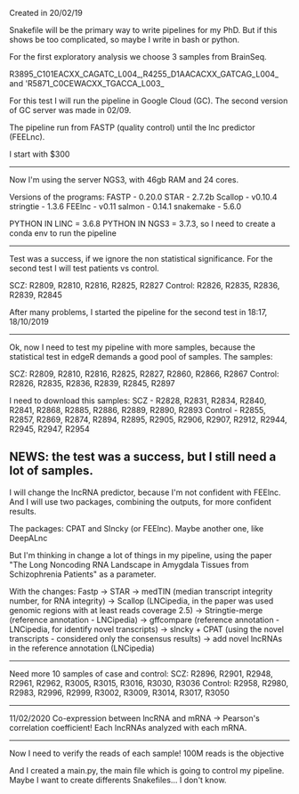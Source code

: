Created in 20/02/19

Snakefile will be the primary way to write pipelines for my PhD. But if this shows be too complicated, so maybe I write in bash or python.

For the first exploratory analysis we choose 3 samples from BrainSeq.

R3895_C101EACXX_CAGATC_L004_,R4255_D1AACACXX_GATCAG_L004_ and 'R5871_C0CEWACXX_TGACCA_L003_

For this test I will run the pipeline in Google Cloud (GC). The second version of GC server
was made in 02/09.

The pipeline run from FASTP (quality control) until the lnc predictor (FEELnc).

I start with $300

-----------------------------------------------------------------
Now I'm using the server NGS3, with 46gb RAM and 24 cores.

Versions of the programs:
FASTP - 0.20.0
STAR - 2.7.2b
Scallop - v0.10.4
stringtie - 1.3.6
FEElnc - v0.11
salmon - 0.14.1
snakemake - 5.6.0

PYTHON IN LINC = 3.6.8
PYTHON IN NGS3 = 3.7.3, so I need to create a conda env to run the pipeline

----------------------------------------------------------------

Test was a success, if we ignore the non statistical significance.
For the second test I will test patients vs control.

SCZ: R2809, R2810, R2816, R2825, R2827
Control: R2826, R2835, R2836, R2839, R2845

After many problems, I started the pipeline for the second test in 18:17,
18/10/2019

---------------------------------------------------------------
Ok, now I need to test my pipeline with more samples, because the statistical
test in edgeR demands a good pool of samples.
The samples:

SCZ: R2809, R2810, R2816, R2825, R2827, R2860, R2866, R2867
Control: R2826, R2835, R2836, R2839, R2845, R2897

I need to download this samples:
SCZ - R2828, R2831, R2834, R2840, R2841, R2868, R2885, R2886, R2889, R2890, R2893
Control - R2855, R2857, R2869, R2874, R2894, R2895, R2905, R2906, R2907, R2912,
          R2944, R2945, R2947, R2954

NEWS: the test was a success, but I still need a lot of samples.
------------------------------------------------------------------
I will change the lncRNA predictor, because I'm not confident with FEElnc.
And I will use two packages, combining the outputs, for more confident results.

The packages: CPAT and Slncky (or FEElnc). Maybe another one, like DeepALnc

But I'm thinking in change a lot of things in my pipeline, using the paper
"The Long Noncoding RNA Landscape in Amygdala Tissues from Schizophrenia Patients"
as a parameter.

With the changes:
Fastp -> STAR -> medTIN (median transcript integrity number, for RNA integrity) ->
Scallop (LNCipedia, in the paper was used genomic regions with at least
reads coverage 2.5) -> Stringtie-merge (reference annotation - LNCipedia) ->
gffcompare (reference annotation - LNCipedia, for identify novel transcripts) ->
slncky + CPAT (using the novel transcripts - considered only the consensus results) ->
add novel lncRNAs in the reference annotation (LNCipedia)

------------------------------------------------------------------------
Need more 10 samples of case and control:
SCZ: R2896, R2901, R2948, R2961, R2962, R3005, R3015, R3016, R3030, R3036
Control: R2958, R2980, R2983, R2996, R2999, R3002, R3009, R3014, R3017, R3050

------------------------------------------------------------------------
11/02/2020
Co-expression between lncRNA and mRNA -> Pearson's correlation coefficient!
Each lncRNAs analyzed with each mRNA.  

------------------------------------------------------------------------
Now I need to verify the reads of each sample! 100M reads is the objective

And I created a main.py, the main file which is going to control my pipeline.
Maybe I want to create differents Snakefiles... I don't know.
